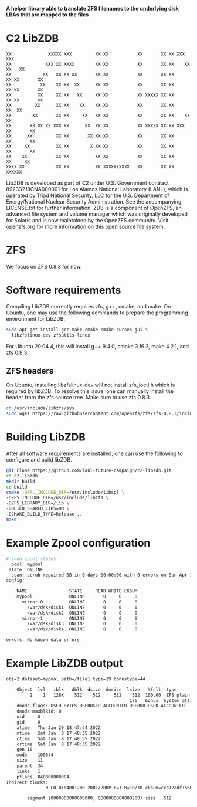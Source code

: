 **A helper library able to translate ZFS filenames to the underlying disk LBAs that are mapped to the files**

C2 LibZDB
================

```
XX              XXXXX XXX         XX XX           XX       XX XX XXX         XXX
XX             XXX XX XXXX        XX XX           XX       XX XX    XX     XX   XX
XX            XX   XX XX XX       XX XX           XX       XX XX      XX XX       XX
XX           XX    XX XX  XX      XX XX           XX       XX XX      XX XX       XX
XX          XX     XX XX   XX     XX XX           XX XXXXX XX XX      XX XX       XX
XX         XX      XX XX    XX    XX XX           XX       XX XX     XX  XX
XX        XX       XX XX     XX   XX XX           XX       XX XX    XX   XX
XX       XX XX XX XXX XX      XX  XX XX           XX XXXXX XX XX XXX     XX       XX
XX      XX         XX XX       XX XX XX           XX       XX XX         XX       XX
XX     XX          XX XX        X XX XX           XX       XX XX         XX       XX
XX    XX           XX XX          XX XX           XX       XX XX          XX     XX
XXXX XX            XX XX          XX XXXXXXXXXX   XX       XX XX            XXXXXX
```

LibZDB is developed as part of C2 under U.S. Government contract 89233218CNA000001 for Los Alamos National Laboratory (LANL), which is operated by Triad National Security, LLC for the U.S. Department of Energy/National Nuclear Security Administration. See the accompanying LICENSE.txt for further information. ZDB is a component of OpenZFS, an advanced file system and volume manager which was originally developed for Solaris and is now maintained by the OpenZFS community. Visit [openzfs.org](https://openzfs.org/) for more information on this open source file system.

# ZFS

We focus on ZFS 0.8.3 for now.

# Software requirements

Compiling LibZDB currently requires zfs, g++, cmake, and make. On Ubuntu, one may use the following commands to prepare the programming environment for LibZDB.

```bash
sudo apt-get install gcc make cmake cmake-curses-gui \
  libzfslinux-dev zfsutils-linux
```

For Ubuntu 20.04.4, this will install g++ 9.4.0, cmake 3.16.3, make 4.2.1, and zfs 0.8.3.

## ZFS headers

On Ubuntu, installing libzfslinux-dev will not install zfs_ioctl.h which is required by libZDB. To resolve this issue, one can manually install the header from the zfs source tree. Make sure to use zfs 0.8.3.

```bash
cd /usr/include/libzfs/sys
sudo wget https://raw.githubusercontent.com/openzfs/zfs/zfs-0.8.3/include/sys/zfs_ioctl.h
```

# Building LibZDB

After all software requirements are installed, one can use the following to configure and build libZDB.

```bash
git clone https://github.com/lanl-future-campaign/c2-libzdb.git
cd c2-libzdb
mkdir build
cd build
cmake -DSPL_INCLUDE_DIR=/usr/include/libspl \
-DZFS_INCLUDE_DIR=/usr/include/libzfs \
-DZFS_LIBRARY_DIR=/lib \
-DBUILD_SHARED_LIBS=ON \
-DCMAKE_BUILD_TYPE=Release ..
make
```

# Example Zpool configuration

```bash
# sudo zpool status
  pool: mypool
 state: ONLINE
  scan: scrub repaired 0B in 0 days 00:00:00 with 0 errors on Sun Apr 10 00:24:01 2022
config:

	NAME                STATE     READ WRITE CKSUM
	mypool              ONLINE       0     0     0
	  mirror-0          ONLINE       0     0     0
	    /var/dsk/disk1  ONLINE       0     0     0
	    /var/dsk/disk2  ONLINE       0     0     0
	  mirror-1          ONLINE       0     0     0
	    /var/dsk/disk3  ONLINE       0     0     0
	    /var/dsk/disk4  ONLINE       0     0     0

errors: No known data errors
```

# Example LibZDB output

```txt
obj=2 dataset=mypool path=/file1 type=19 bonustype=44

    Object  lvl   iblk   dblk  dsize  dnsize  lsize   %full  type
         2    1   128K    512    512     512    512  100.00  ZFS plain file (K=inherit) (Z=inherit)
                                               176   bonus  System attributes
	dnode flags: USED_BYTES USERUSED_ACCOUNTED USEROBJUSED_ACCOUNTED 
	dnode maxblkid: 0
	uid     0
	gid     0
	atime	Thu Jan 20 18:47:44 2022
	mtime	Sat Jan  8 17:48:35 2022
	ctime	Sat Jan  8 17:48:35 2022
	crtime	Sat Jan  8 17:48:35 2022
	gen	10
	mode	100644
	size	11
	parent	34
	links	1
	pflags	840800000004
Indirect blocks:
               0 L0 0:d400:200 200L/200P F=1 B=10/10 cksum=cce12adf:660b184684:199c9f1c812e:451a630525280

		segment [0000000000000000, 0000000000000200) size   512
```
